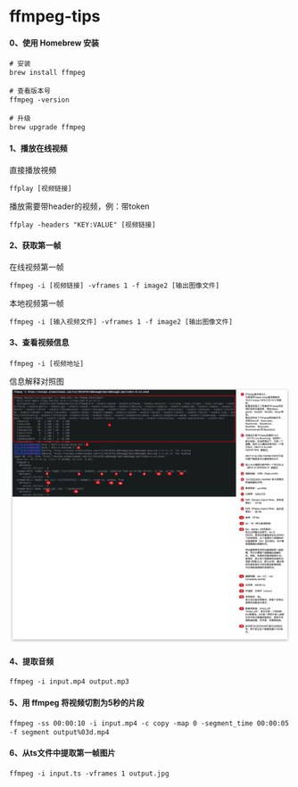 # ffmpeg-tips

#### 0、使用 Homebrew 安装 
```
# 安装
brew install ffmpeg

# 查看版本号
ffmpeg -version

# 升级
brew upgrade ffmpeg
```


#### 1、播放在线视频

直接播放視頻
```
ffplay [视频链接]
```

播放需要带header的视频，例：带token
```
ffplay -headers "KEY:VALUE" [视频链接]
```
#### 2、获取第一帧
在线视频第一帧
```
ffmpeg -i [视频链接] -vframes 1 -f image2 [输出图像文件]
```
本地视频第一帧
```
ffmpeg -i [输入视频文件] -vframes 1 -f image2 [输出图像文件]
```

#### 3、查看视频信息
```
ffmpeg -i [视频地址]
```
信息解释对照图
![](./info.jpg)


#### 4、提取音频
```
ffmpeg -i input.mp4 output.mp3
```

#### 5、用 ffmpeg 将视频切割为5秒的片段
```
ffmpeg -ss 00:00:10 -i input.mp4 -c copy -map 0 -segment_time 00:00:05 -f segment output%03d.mp4
```
#### 6、从ts文件中提取第一帧图片

```
ffmpeg -i input.ts -vframes 1 output.jpg
```


